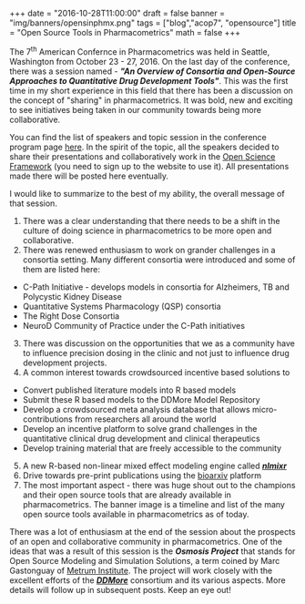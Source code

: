 +++
date = "2016-10-28T11:00:00"
draft = false
banner = "img/banners/opensinphmx.png"
tags = ["blog","acop7", "opensource"]
title = "Open Source Tools in Pharmacometrics"
math = false
+++

The 7<sup>th</sup> American Confernce in Pharmacometrics was held in Seattle, Washington from October 23 - 27, 2016. On the last day of the conference, there was a session named - ___"An Overview of Consortia and Open-Source Approaches to Quantitative Drug Development Tools"___. This was the first time in my short experience in this field that there has been a discussion on the concept of "sharing" in pharmacometrics. It was bold, new and exciting to see initiatives being taken in our community towards being more collaborative.

You can find the list of speakers and topic session in the conference program page [here](http://www.acop7.org/conference-program). In the spirit of the topic, all the speakers decided to share their presentations and collaboratively work in the [Open Science Framework](https://osf.io/csjf7/) (you need to sign up to the website to use it). All presentations made there will be posted here eventually.

I would like to summarize to the best of my ability, the overall message of that session.

1. There was a clear understanding that there needs to be a shift in the culture of doing science in pharmacometrics to be more open and collaborative.
2. There was renewed enthusiasm to work on grander challenges in a consortia setting. Many different consortia were introduced and some of them are listed here:
  * C-Path Initiative - develops models in consortia for Alzheimers, TB and Polycystic Kidney Disease
  * Quantitative Systems Pharmacology (QSP) consortia
  * The Right Dose Consortia
  * NeuroD Community of Practice under the C-Path initiatives
3. There was discussion on the opportunities that we as a community have to influence precision dosing in the clinic and not just to influence drug development projects.
4. A common interest towards crowdsourced incentive based solutions to
  * Convert published literature models into R based models
  * Submit these R based models to the DDMore Model Repository
  * Develop a crowdsourced meta analysis database that allows micro-contributions from researchers all around the world
  * Develop an incentive platform to solve grand challenges in the quantitative clinical drug development and clinical therapeutics
  * Develop training material that are freely accessible to the community
5. A new R-based non-linear mixed effect modeling engine called ___[nlmixr](https://github.com/nlmixrdevelopment/nlmixr)___
6. Drive towards pre-print publications using the [bioarxiv](http://biorxiv.org/) platform
7. The most important aspect - there was huge shout out to the champions and their open source tools that are already available in pharmacometrics. The banner image is a timeline and list of the many open source tools available in pharmacometrics as of today.

There was a lot of enthusiasm at the end of the session about the prospects of an open and collaborative community in pharmacometrics. One of the ideas that was a result of this session is the ___Osmosis Project___ that stands for Open Source Modeling and Simulation Solutions, a term coined by Marc Gastonguay of [Metrum Institute](http://metrumrg.com/index.html). The project will work closely with the excellent efforts of the ___[DDMore](http://www.ddmore.eu/)___ consortium and its various aspects. More details will follow up in subsequent posts. Keep an eye out!
